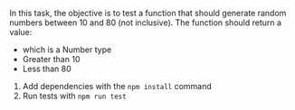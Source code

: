 In this task, the objective is to test a function that should generate random numbers between 10 and 80 (not inclusive). The function should return a value:

- which is a Number type
- Greater than 10
- Less than 80
 
 1. Add dependencies with the `npm install` command
 2. Run tests with `npm run test`
